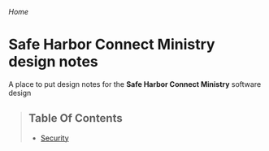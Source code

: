 *Home*

# Safe Harbor Connect Ministry design notes

A place to put design notes for the **Safe Harbor Connect Ministry** software design

> ## Table Of Contents
> * [Security](./security/index.md)
